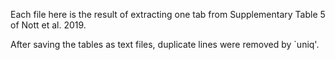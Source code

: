 Each file here is the result of extracting one tab from Supplementary
Table 5 of Nott et al. 2019.

After saving the tables as text files, duplicate lines were removed by `uniq'.
